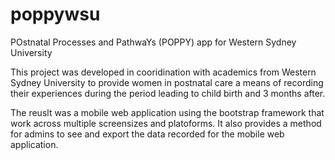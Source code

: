 # poppywsu
POstnatal Processes and PathwaYs (POPPY) app for Western Sydney University

This project was developed in cooridination with academics from Western Sydney University to provide women in postnatal care a means of recording their experiences during the period leading to child birth and 3 months after.

The reuslt was a mobile web application using the bootstrap framework that work across multiple screensizes and platoforms. It also provides a method for admins to see and export the data recorded for the mobile web application. 

